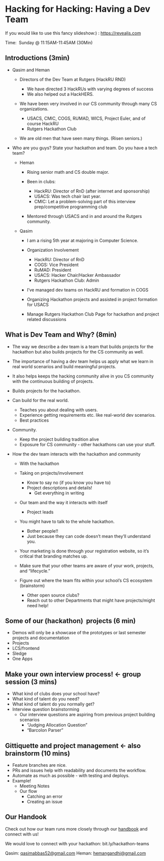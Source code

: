 # Hacking for Hacking: Having a Dev Team

If you would like to use this fancy slideshow:) : https://revealjs.com

Time:  Sunday @ 11:15AM-11:45AM (30Min)

  

## Introductions (3min)

* Qasim and Heman 
    - Directors of the Dev Team at Rutgers (HackRU RND) 
        - We have directed 3 HackRUs with varying degrees of success 
        - We also helped out a HackHERS. 

    - We have been very involved in our CS community through many CS organizations. 
        - USACS, CMIC, COGS, RUMAD, WICS, Project Euler, and of course HackRU 
        - Rutgers Hackathon Club 

    - We are old men that have seen many things. (Risen seniors.) 

* Who are you guys? State your hackathon and team. Do you have a tech team? 
    - Heman 
        - Rising senior math and CS double major. 
        - Been in clubs: 
            - HackRU: Director of RnD (after internet and sponsorship) 
            - USACS: Was tech chair last year. 
            - CMIC: Let a problem-solving part of this interview prep/competitive programming club 

        - Mentored through USACS and in and around the Rutgers community. 

    - Qasim 
        - I am a rising 5th year at majoring in Computer Science. 
        - Organization Involvement 
            - HackRU: Director of RnD 
            - COGS: Vice President 
            - RuMAD: President 
            - USACS: Hacker Chair/Hacker Ambassador 
            - Rutgers Hackathon Club: Admin 

        - I’ve managed dev teams on HackRU and formation in COGS 
        - Organizing Hackathon projects and assisted in project formation for USACS 
        - Manage Rutgers Hackathon Club Page for hackathon and project related discussions 

## What is Dev Team and Why? (8min)

* The way we describe a dev team is a team that builds projects for the hackathon but also builds projects for the CS community as well. 
* The importance of having a dev team helps us apply what we learn in real world scenarios and build meaningful projects. 
* It also helps keeps the hacking community alive in you CS community with the continuous building of projects. 
* Builds projects for the hackathon. 
* Can build for the real world. 
    - Teaches you about dealing with users. 
    - Experience getting requirements etc. like real-world dev scenarios. 
    - Best practices 

* Community. 
    - Keep the project building tradition alive 
    - Exposure for CS community - other hackathons can use your stuff. 

  

* How the dev team interacts with the hackathon and community 
    - With the hackathon 
    - Taking on projects/involvement 
        - Know to say no (if you know you have to) 
        - Project descriptions and details! 
            - Get everything in writing 

    - Our team and the way it interacts with itself 
        - Project leads 

    - You might have to talk to the whole hackathon. 
        - Bother people!! 
        - Just because they can code doesn’t mean they’ll understand you. 

    - Your marketing is done through your registration website, so it’s critical that branding matches up. 
    - Make sure that your other teams are aware of your work, projects, and “lifecycle.” 
    - Figure out where the team fits within your school’s CS ecosystem (brainstorm) 
        - Other open source clubs? 
        - Reach out to other Departments that might have projects/might need help! 

  

## Some of our (hackathon)  projects (6 min)

* Demos will only be a showcase of the prototypes or last semester projects and documentation 
* Projects 
* LCS/frontend 
* Sledge 
* One Apps 
  
  

## Make your own interview process! &lt;- group session (3 mins)

  

* What kind of clubs does your school have? 
* What kind of talent do you need? 
* What kind of talent do you normally get? 
* Interview question brainstorming 
    * Our interview questions are aspiring from previous project building scenarios 
        * “Judging Allocation Question” 
        * “Barcolon Parser” 

  

## Gittiquette and project management &lt;- also brainstorm (10 mins)

* Feature branches are nice. 
* PRs and issues help with readability and documents the workflow. 
* Automate as much as possible - with testing and deploys. 
* Example!  
    * Meeting Notes 
    * Our flow 
        * Catching an error 
        * Creating an issue 
        
        
 ## Our Handook
 
 Check out how our team runs more closely through our [handbook](https://hackru.github.io/handbook) and connect with us!
 
 We would love to connect with your hackathon: bit.ly/hackathon-teams
 
 Qasim: qasimabbas52@gmail.com
 Heman: hemangandhi@gmail.com

